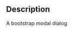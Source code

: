<!--

@module {can.Component} components/modal-container <modal-container />
@parent geocola.components

-->

## Description

A bootstrap modal dialog
